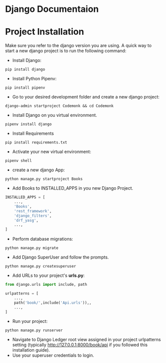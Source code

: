 # Django Documentaion

# Project Installation

Make sure you refer to the django version you are using. A quick way to start a new django project is to run the
following command:

* Install Django:

```shell
pip install django
```

* Install Python Pipenv:

```shell script
pip install pipenv
```

* Go to your desired development folder and create a new django project:

```shell
django-admin startproject Codemonk && cd Codemonk
```

* Install Django on you virtual environment.

```shell
pipenv install django
```

* Install  Requirements

```shell script
pip install requirements.txt
```

* Activate your new virtual environment:

```shell
pipenv shell
```

* create a new django App:

```shell
python manage.py startproject Books
```

* Add Books to INSTALLED_APPS in you new Django Project.

```python
INSTALLED_APPS = [
    ...,
    'Books',
    'rest_framework',
    'django_filters',
    'drf_yasg',
    ...,
]
```

* Perform database migrations:

```shell
python manage.py migrate
```

* Add Django SuperUser and follow the prompts.

```shell
python manage.py createsuperuser
```

* Add URLs to your project's __urls.py__:

```python
from django.urls import include, path

urlpatterns = [
    ...,
    path('book/',include('Api.urls')),,
    ...,
]
```

* Run your project:

```shell
python manage.py runserver
```

* Navigate to Django Ledger root view assigned in your project urlpatterns setting (typically http://127.0.0.1:8000/book/api
if you followed this installation guide).
* Use your superuser credentials to login.
